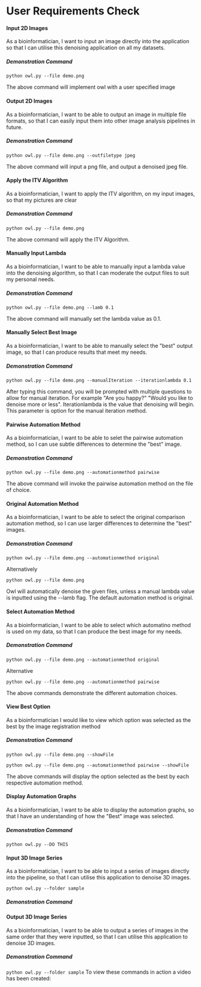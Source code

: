 # User Requirements Check 

#### Input 2D Images

As a bioinformatician, I want to input an image directly into the application so that I can utilise this denoising application on all my datasets.   

##### Demonstration Command

`python owl.py --file demo.png`  

The above command will implement owl with a user specified image   

#### Output 2D Images 

As a bioinformatician, I want to be able to output an image in multiple file formats, so that I can easily input them into other image analysis pipelines in future. 

##### Demonstration Command 
`python owl.py --file demo.png --outfiletype jpeg`   

The above command will input a png file, and output a denoised jpeg file. 

#### Apply the ITV Algorithm 

As a bioinformatician, I want to apply the ITV algorithm, on my input images, so that my pictures are clear 

##### Demonstration Command
 `python owl.py --file demo.png`  
 
 The above command will apply the ITV Algorithm. 

#### Manually Input Lambda 

As a bioinformatician, I want to be able to manually input a lambda value into the denoising algorithm, so that I can moderate the output files to suit my personal needs. 

##### Demonstration Command 
`python owl.py --file demo.png --lamb 0.1` 

The above command will manually set the lambda value as 0.1. 

#### Manually Select Best Image 
As a bioinformatician, I want to be able to manually select the "best" output image, so that I can produce results that meet my needs. 

##### Demonstration Command
`python owl.py --file demo.png --manualIteration --iterationlambda 0.1`

After typing this command, you will be prompted with multiple questions to allow for manual iteration. For example "Are you happy?" "Would you like to denoise more or less". Iterationlambda is the value that denoising will begin. This parameter is option for the manual iteration method.  


#### Pairwise Automation Method 
As a bioinformatician, I want to be able to selet the pairwise automation method, so I can use subtle differences to determine the "best" image. 

##### Demonstration Command 
`python owl.py --file demo.png --automationmethod pairwise`

The above command will invoke the pairwise automation method on the file of choice.

#### Original Automation Method
As a bioinformatician, I want to be able to select the original comparison automation method, so I can use larger differences to determine the "best" images. 

##### Demonstration Command
`python owl.py --file demo.png --automationmethod original`

Alternatively 

`python owl.py --file demo.png` 

Owl will automatically denoise the given files, unless a manual lambda value is inputted using the --lamb flag. The default automation method is original. 


#### Select Automation Method
As a bioinformatician, I want to be able to select which automatino method is used on my data, so that I can produce the best image for my needs. 

##### Demonstration Command

`python owl.py --file demo.png --automationmethod original`

Alternative   

`python owl.py --file demo.png --automationmethod pairwise`  

The above commands demonstrate the different automation choices. 

#### View Best Option 

As a bioinformatician I would like to view which option was selected as the best by the image registration method   

##### Demonstration Command

`python owl.py --file demo.png --showFile`  

`python owl.py --file demo.png --automationmethod pairwise --showFile` 
 
The above commands will display the option selected as the best by each respective automation method. 

#### Display Automation Graphs 
As a bioinformatician, I want to be able to display the automation graphs, so that I have an understanding of how the "Best" image was selected. 

##### Demonstration Command 

`python owl.py --DO THIS`


#### Input 3D Image Series 
As a bioinformatician, I want to be able to input a series of images directly into the pipeline, so that I can utilise this application to denoise 3D images.

`python owl.py --folder sample`

##### Demonstration Command 

#### Output 3D Image Series 
As a bioinformatician, I want to be able to output a series of images in the same order that they were inputted, so that I can utilise this application to denoise 3D images.

##### Demonstration Command 
`python owl.py --folder sample` 
To view these commands in action a video has been created: 

